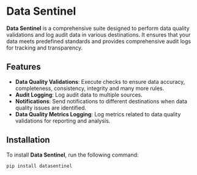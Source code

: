 # Data Sentinel

**Data Sentinel** is a comprehensive suite designed to perform data quality validations and log audit data in various destinations. It ensures that your data meets predefined standards and provides comprehensive audit logs for tracking and transparency.

## Features

- **Data Quality Validations**: Execute checks to ensure data accuracy, completeness, consistency, integrity and many more rules.
- **Audit Logging**: Log audit data to multiple sources.
- **Notifications**: Send notifications to different destinations when data quality issues are identified.
- **Data Quality Metrics Logging**: Log metrics related to data quality validations for reporting and analysis.

## Installation

To install **Data Sentinel**, run the following command:

```sh
pip install datasentinel
